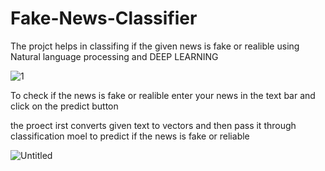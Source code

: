 # Fake-News-Classifier

The projct helps in classifing if the given news is fake or realible using Natural language processing and DEEP LEARNING

![1](https://user-images.githubusercontent.com/96243604/180594977-2f191af2-3a99-496a-a35e-4a3fcb1d52ef.png)

To check if the news is fake or realible enter your news in the text bar and click on the predict button

the proect irst converts given text to vectors and then pass it through classification moel to predict if the news is fake or reliable

![Untitled](https://user-images.githubusercontent.com/96243604/180595130-b15c232b-896b-4848-9195-0d379566bbc5.png)
